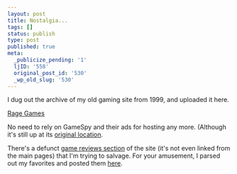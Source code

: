 ```yaml
---
layout: post
title: Nostalgia...
tags: []
status: publish
type: post
published: true
meta:
  _publicize_pending: '1'
  ljID: '558'
  original_post_id: '530'
  _wp_old_slug: '530'
---
```

I dug out the archive of my old gaming site from 1999, and uploaded it here.

<a href="http://jay.mcgavren.com/ragegames">Rage Games</a>

No need to rely on GameSpy and their ads for hosting any more.  (Although it's still up at its <a href="http://classicgaming.com/ragegames">original location</a>.

There's a defunct <a href="http://jay.mcgavren.com/ragegames/videogames.html">game reviews section</a> of the site (it's not even linked from the main pages) that I'm trying to salvage.  For your amusement, I parsed out my favorites and posted them <a href="http://jay.mcgavren.com/blog/favorite-games">here</a>.
